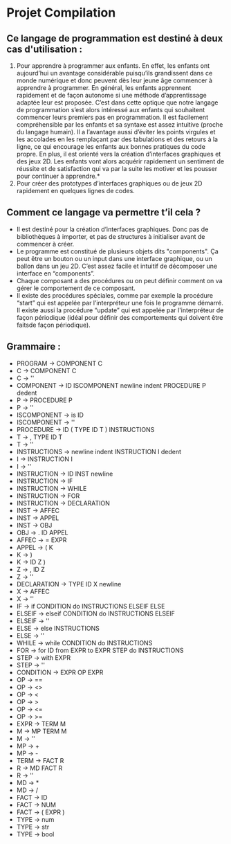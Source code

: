 # Projet Compilation

## Ce langage de programmation est destiné à deux cas d'utilisation :

1. Pour apprendre à programmer aux enfants. En effet, les enfants ont aujourd’hui un avantage considérable puisqu’ils grandissent dans ce monde numérique et donc peuvent dès leur jeune âge commencer à apprendre à programmer. En général, les enfants apprennent rapidement et de façon autonome si une méthode d’apprentissage adaptée leur est proposée. C’est dans cette optique que notre langage de programmation s’est alors intéressé aux enfants qui souhaitent commencer leurs premiers pas en programmation. Il est facilement compréhensible par les enfants et sa syntaxe est assez intuitive (proche du langage humain). Il a l’avantage aussi d’éviter les points virgules et les accolades en les remplaçant par des tabulations et des retours à la ligne, ce qui encourage les enfants aux bonnes pratiques du code propre. En plus, il est orienté vers la création d’interfaces graphiques et des jeux 2D. Les enfants vont alors acquérir rapidement un sentiment de réussite et de satisfaction qui va par la suite les motiver et les pousser pour continuer à apprendre.*
2. Pour créer des prototypes d’interfaces graphiques ou de jeux 2D rapidement en quelques lignes de codes.

## Comment ce langage va permettre t’il cela ?

- Il est destiné  pour la création d’interfaces graphiques. Donc pas de bibliothèques à importer, et pas de structures à initialiser avant de commencer à créer.
- Le programme est constitué de plusieurs objets dits "components". Ça peut être un bouton ou un input dans une interface graphique, ou un ballon dans un jeu 2D. C’est assez facile et intuitif de décomposer une interface en “components”.
- Chaque composant a des procédures ou on peut définir comment on va gérer le comportement de ce composant.
- Il existe des procédures spéciales, comme par exemple la procédure “start” qui est appelée par l’interpréteur une fois le programme démarré. Il existe aussi la procédure “update” qui est appelée par l'interpréteur de façon périodique (idéal pour définir des comportements qui doivent être faitsde façon périodique).

## Grammaire : 
- PROGRAM -> COMPONENT C
- C -> COMPONENT C
- C -> ''
- COMPONENT -> ID ISCOMPONENT newline indent PROCEDURE P dedent
- P -> PROCEDURE P
- P -> ''
- ISCOMPONENT -> is ID
- ISCOMPONENT -> ''
- PROCEDURE -> ID ( TYPE ID T ) INSTRUCTIONS
- T -> , TYPE ID T
- T -> ''
- INSTRUCTIONS -> newline indent INSTRUCTION I dedent
- I -> INSTRUCTION I
- I -> ''
- INSTRUCTION -> ID INST newline
- INSTRUCTION -> IF
- INSTRUCTION -> WHILE
- INSTRUCTION -> FOR
- INSTRUCTION -> DECLARATION
- INST -> AFFEC
- INST -> APPEL
- INST -> OBJ
- OBJ -> . ID APPEL
- AFFEC -> = EXPR
- APPEL -> ( K
- K -> )
- K -> ID Z )
- Z -> , ID Z
- Z -> ''
- DECLARATION -> TYPE ID X newline
- X -> AFFEC
- X -> ''
- IF -> if CONDITION do INSTRUCTIONS ELSEIF ELSE
- ELSEIF -> elseif CONDITION do INSTRUCTIONS ELSEIF
- ELSEIF -> ''
- ELSE -> else INSTRUCTIONS
- ELSE -> ''
- WHILE -> while CONDITION do INSTRUCTIONS
- FOR -> for ID from EXPR to EXPR STEP do INSTRUCTIONS
- STEP -> with EXPR
- STEP -> ''
- CONDITION -> EXPR OP EXPR
- OP -> ==
- OP -> <>
- OP -> <
- OP -> >
- OP -> <=
- OP -> >=
- EXPR -> TERM M
- M -> MP TERM M
- M -> ''
- MP -> +
- MP -> -
- TERM -> FACT R
- R -> MD FACT R
- R -> ''
- MD -> *
- MD -> /
- FACT -> ID
- FACT -> NUM
- FACT -> ( EXPR )
- TYPE -> num
- TYPE -> str
- TYPE -> bool


